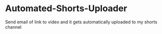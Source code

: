 # Automated-Shorts-Uploader
Send email of link to video and it gets automatically uploaded to my shorts channel
